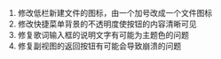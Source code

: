 ﻿1. 修改低栏新建文件的图标，由一个加号改成一个文件图标
2. 修改快捷菜单背景的不透明度使按钮的内容清晰可见
3. 修复歌词输入框的说明文字有可能为主题色的问题
4. 修复副视图的返回按钮有可能会导致崩溃的问题